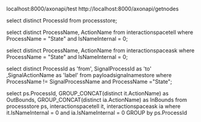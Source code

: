localhost:8000/axonapi/test
http://localhost:8000/axonapi/getnodes

select distinct  ProcessId  from processstore;

select distinct ProcessName, ActionName from  interactionspacetell where ProcessName = "State" and IsNameInternal = 0;

select distinct ProcessName, ActionName from  interactionspaceask where ProcessName = "State" and IsNameInternal = 0;

select distinct ProcessId as 'from', SignalProcessId as 'to' ,SignalActionName as 'label' from payloadsignalnamestore where  ProcessName != SignalProcessName and  ProcessName ="State";


select ps.ProcessId, GROUP_CONCAT(distinct it.ActionName) as OutBounds, GROUP_CONCAT(distinct ia.ActionName) as InBounds from processstore ps, interactionspacetell it, interactionspaceask ia where it.IsNameInternal = 0 and ia.IsNameInternal = 0 GROUP by ps.ProcessId
